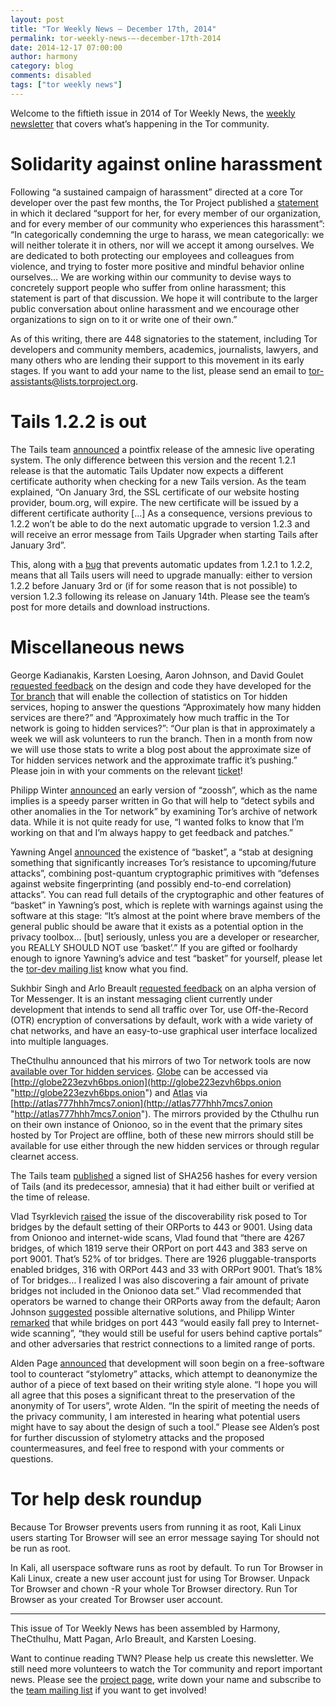 ```yaml
---
layout: post
title: "Tor Weekly News — December 17th, 2014"
permalink: tor-weekly-news-—-december-17th-2014
date: 2014-12-17 07:00:00
author: harmony
category: blog
comments: disabled
tags: ["tor weekly news"]
---
```


Welcome to the fiftieth issue in 2014 of Tor Weekly News, the [weekly newsletter](https://lists.torproject.org/cgi-bin/mailman/listinfo/tor-news) that covers what’s happening in the Tor community.

Solidarity against online harassment
====================================

Following “a sustained campaign of harassment” directed at a core Tor developer over the past few months, the Tor Project published a [statement](https://blog.torproject.org/blog/solidarity-against-online-harassment) in which it declared “support for her, for every member of our organization, and for every member of our community who experiences this harassment”: “In categorically condemning the urge to harass, we mean categorically: we will neither tolerate it in others, nor will we accept it among ourselves. We are dedicated to both protecting our employees and colleagues from violence, and trying to foster more positive and mindful behavior online ourselves… We are working within our community to devise ways to concretely support people who suffer from online harassment; this statement is part of that discussion. We hope it will contribute to the larger public conversation about online harassment and we encourage other organizations to sign on to it or write one of their own.”

As of this writing, there are 448 signatories to the statement, including Tor developers and community members, academics, journalists, lawyers, and many others who are lending their support to this movement in its early stages. If you want to add your name to the list, please send an email to [tor-assistants@lists.torproject.org](mailto:tor-assistants@lists.torproject.org).

Tails 1.2.2 is out
==================

The Tails team [announced](https://tails.boum.org/news/version_1.2.2/) a pointfix release of the amnesic live operating system. The only difference between this version and the recent 1.2.1 release is that the automatic Tails Updater now expects a different certificate authority when checking for a new Tails version. As the team explained, “On January 3rd, the SSL certificate of our website hosting provider, boum.org, will expire. The new certificate will be issued by a different certificate authority […] As a consequence, versions previous to 1.2.2 won’t be able to do the next automatic upgrade to version 1.2.3 and will receive an error message from Tails Upgrader when starting Tails after January 3rd”.

This, along with a [bug](https://labs.riseup.net/code/issues/8449) that prevents automatic updates from 1.2.1 to 1.2.2, means that all Tails users will need to upgrade manually: either to version 1.2.2 before January 3rd or (if for some reason that is not possible) to version 1.2.3 following its release on January 14th. Please see the team’s post for more details and download instructions.

Miscellaneous news
==================

George Kadianakis, Karsten Loesing, Aaron Johnson, and David Goulet [requested feedback](https://lists.torproject.org/pipermail/tor-dev/2014-December/007968.html) on the design and code they have developed for the [Tor branch](https://gitweb.torproject.org/karsten/tor.git/log/?h=task-13192-5) that will enable the collection of statistics on Tor hidden services, hoping to answer the questions “Approximately how many hidden services are there?” and “Approximately how much traffic in the Tor network is going to hidden services?”: “Our plan is that in approximately a week we will ask volunteers to run the branch. Then in a month from now we will use those stats to write a blog post about the approximate size of Tor hidden services network and the approximate traffic it’s pushing.” Please join in with your comments on the relevant [ticket](https://bugs.torproject.org/13192)!

Philipp Winter [announced](https://lists.torproject.org/pipermail/tor-dev/2014-December/007973.html) an early version of “zoossh”, which as the name implies is a speedy parser written in Go that will help to “detect sybils and other anomalies in the Tor network” by examining Tor’s archive of network data. While it is not quite ready for use, “I wanted folks to know that I’m working on that and I’m always happy to get feedback and patches.”

Yawning Angel [announced](https://lists.torproject.org/pipermail/tor-dev/2014-December/007977.html) the existence of “basket”, a “stab at designing something that significantly increases Tor’s resistance to upcoming/future attacks”, combining post-quantum cryptographic primitives with “defenses against website fingerprinting (and possibly end-to-end correlation) attacks”. You can read full details of the cryptographic and other features of “basket” in Yawning’s post, which is replete with warnings against using the software at this stage: “It’s almost at the point where brave members of the general public should be aware that it exists as a potential option in the privacy toolbox… [but] seriously, unless you are a developer or researcher, you REALLY SHOULD NOT use ‘basket’.” If you are gifted or foolhardy enough to ignore Yawning’s advice and test “basket” for yourself, please let the [tor-dev mailing list](https://lists.torproject.org/cgi-bin/mailman/listinfo/tor-dev) know what you find.

Sukhbir Singh and Arlo Breault [requested feedback](https://lists.torproject.org/pipermail/tor-dev/2014-December/007981.html) on an alpha version of Tor Messenger. It is an instant messaging client currently under development that intends to send all traffic over Tor, use Off-the-Record (OTR) encryption of conversations by default, work with a wide variety of chat networks, and have an easy-to-use graphical user interface localized into multiple languages.

TheCthulhu announced that his mirrors of two Tor network tools are now [available over Tor hidden services](https://lists.torproject.org/pipermail/tor-talk/2014-December/035982.html). [Globe](https://globe.thecthulhu.com) can be accessed via [http://globe223ezvh6bps.onion](http://globe223ezvh6bps.onion "http://globe223ezvh6bps.onion") and [Atlas](https://atlas.thecthulhu.com) via [http://atlas777hhh7mcs7.onion](http://atlas777hhh7mcs7.onion "http://atlas777hhh7mcs7.onion"). The mirrors provided by the Cthulhu run on their own instance of Onionoo, so in the event that the primary sites hosted by Tor Project are offline, both of these new mirrors should still be available for use either through the new hidden services or through regular clearnet access.

The Tails team [published](https://mailman.boum.org/pipermail/tails-dev/2014-December/007632.html) a signed list of SHA256 hashes for every version of Tails (and its predecessor, amnesia) that it had either built or verified at the time of release.

Vlad Tsyrklevich [raised](https://lists.torproject.org/pipermail/tor-dev/2014-December/007957.html) the issue of the discoverability risk posed to Tor bridges by the default setting of their ORPorts to 443 or 9001. Using data from Onionoo and internet-wide scans, Vlad found that “there are 4267 bridges, of which 1819 serve their ORPort on port 443 and 383 serve on port 9001. That’s 52% of tor bridges. There are 1926 pluggable-transports enabled bridges, 316 with ORPort 443 and 33 with ORPort 9001. That’s 18% of Tor bridges… I realized I was also discovering a fair amount of private bridges not included in the Onionoo data set.” Vlad recommended that operators be warned to change their ORPorts away from the default; Aaron Johnson [suggested](https://lists.torproject.org/pipermail/tor-dev/2014-December/007959.html) possible alternative solutions, and Philipp Winter [remarked](https://lists.torproject.org/pipermail/tor-dev/2014-December/007963.html) that while bridges on port 443 “would easily fall prey to Internet-wide scanning”, “they would still be useful for users behind captive portals” and other adversaries that restrict connections to a limited range of ports.

Alden Page [announced](https://lists.torproject.org/pipermail/tor-talk/2014-December/035989.html) that development will soon begin on a free-software tool to counteract “stylometry” attacks, which attempt to deanonymize the author of a piece of text based on their writing style alone. “I hope you will all agree that this poses a significant threat to the preservation of the anonymity of Tor users”, wrote Alden. “In the spirit of meeting the needs of the privacy community, I am interested in hearing what potential users might have to say about the design of such a tool.” Please see Alden’s post for further discussion of stylometry attacks and the proposed countermeasures, and feel free to respond with your comments or questions.

Tor help desk roundup
=====================

Because Tor Browser prevents users from running it as root, Kali Linux users starting Tor Browser will see an error message saying Tor should not be run as root.

In Kali, all userspace software runs as root by default. To run Tor Browser in Kali Linux, create a new user account just for using Tor Browser. Unpack Tor Browser and chown -R your whole Tor Browser directory. Run Tor Browser as your created Tor Browser user account.

* * * * *

This issue of Tor Weekly News has been assembled by Harmony, TheCthulhu, Matt Pagan, Arlo Breault, and Karsten Loesing.

Want to continue reading TWN? Please help us create this newsletter. We still need more volunteers to watch the Tor community and report important news. Please see the [project page](https://trac.torproject.org/projects/tor/wiki/TorWeeklyNews), write down your name and subscribe to the [team mailing list](https://lists.torproject.org/cgi-bin/mailman/listinfo/news-team) if you want to get involved!
